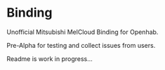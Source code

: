 # <bindingName> Binding

Unofficial Mitsubishi MelCloud Binding for Openhab.

Pre-Alpha for testing and collect issues from users.

Readme is work in progress...


